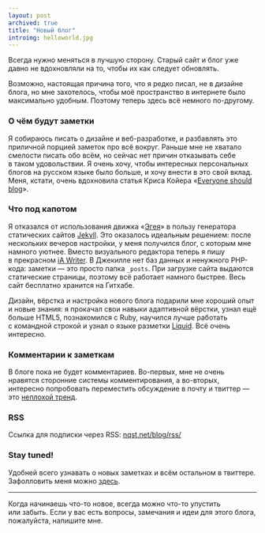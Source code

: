 ```yaml
---
layout: post
archived: true
title: "Новый блог"
introimg: helloworld.jpg
---
```


<p class="lead">Всегда нужно меняться в лучшую сторону. Старый сайт и блог уже давно не вдохновляли на то, чтобы их как следует обновлять.</p>

Возможно, настоящая причина того, что я редко писал, не в дизайне блога, но мне захотелось, чтобы моё пространство в интернете было максимально удобным. Поэтому теперь здесь всё немного по-другому.

<!-- more -->

### О чём будут заметки

Я собираюсь писать о дизайне и веб-разработке, и разбавлять это приличной порцией заметок про всё вокруг. Раньше мне не хватало смелости писать обо всём, но сейчас нет причин отказывать себе в таком удовольствии. Я очень хочу, чтобы интересных персональных блогов на русском языке было больше, и хочу внести в это свой вклад. Меня, кстати, очень вдохновила статья Криса Койера «[Everyone should blog](http://chriscoyier.net/2013/01/08/the-pastry-box-project-everyone-should-blog/)».


### Что под капотом

Я отказался от использования движка «[Эгея](http://blogengine.ru/)» в пользу генератора статических сайтов [Jekyll](https://github.com/mojombo/jekyll/). Это оказалось идеальным решением: после нескольких вечеров настройки, у меня получился блог, с которым мне намного уютнее. Вместо визуального редактора теперь я пишу в прекрасном [iA Writer](http://www.iawriter.com/). В Джекилле нет баз данных и ненужного <span class="nowrap">PHP-кода:</span> заметки — это просто папка `_posts`. При загрузке сайта выдаются статические страницы, поэтому всё работает намного быстрее. Весь сайт бесплатно хранится на Гитхабе.

Дизайн, вёрстка и настройка нового блога подарили мне хороший опыт и новые знания: я прокачал свои навыки адаптивной вёрстки, узнал ещё больше HTML5, познакомился с Ruby, научился лучше работать с командной строкой и узнал о языке разметки [Liquid](https://github.com/Shopify/liquid). Всё очень интересно.

### Комментарии к заметкам

В блоге пока не будет комментариев. Во-первых, мне не очень нравятся сторонние системы комментирования, а во-вторых, интересно попробовать переместить обсуждение в почту и твиттер — это [неплохой тренд](https://twitter.com/AvoidComments).

### RSS

Cсылка для подписки через RSS: [nqst.net/blog/rss/](http://nqst.net/blog/rss/)


### Stay tuned!

Удобней всего узнавать о новых заметках и всём остальном в твиттере. Зафолловить меня можно [здесь](http://twitter.com/nqst).


* * *

Когда начинаешь что-то новое, всегда можно что-то упустить или забыть. Если у вас есть вопросы, замечания и идеи для этого блога, пожалуйста, напишите мне.
